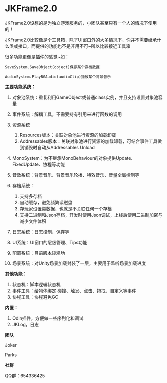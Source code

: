 # JKFrame2.0

JKFrame2.0设想的是为独立游戏服务的，小团队甚至只有一个人的情况下使用的！

JKFrame2.0比较像是个工具箱，除了UI窗口外的大多情况下，你并不需要继承什么类或接口，而提供的功能也不是非用不可~所以比较接近工具箱

很多功能更像是插件的感觉~如：

	SaveSystem.SaveObject(object)保存某个存档数据

	AudioSystem.PlayBGAudio(audioClip)播放某个背景音乐

**主要功能系统：**

1. 对象池系统：重复利用GameObject或普通class实例，并且支持设置对象池容量
2. 事件系统：解耦工具，不需要持有引用来进行函数的调用
3. 资源系统

    1. Resources版本：关联对象池进行资源的加载卸载
    2. Addressables版本：关联对象池进行资源的加载卸载，可结合事件工具做到销毁时自动从Addressables Unload

4. MonoSystem：为不继承MonoBehaviour的对象提供Update、FixedUpdate、协程等功能
5. 音效系统：背景音乐、背景音乐轮播、特效音乐、音量全局控制等
6. 存档系统：

    1. 支持多存档
    2. 自动缓存，避免频繁读磁盘
    3. 存玩家设置类数据，也就是不关联任何一个存档
    4. 支持二进制和Json存档，开发时使用Json调试，上线后使用二进制加密与减少文件体积
7. 日志系统：日志控制、保存等
8. UI系统：UI窗口的层级管理、Tips功能
9. 配置系统：目前版本较鸡肋
10. 场景系统：对Unity场景加载封装了一层，主要用于监听场景加载进度

**其他功能：**

1. 状态机：脚本逻辑状态机
2. 事件工具：给物体绑定 碰撞、触发、点击、拖拽、自定义等事件
3. 协程工具：协程避免GC

**内置：**

1. Odin插件，方便做一些序列化和调试
2. JKLog，日志

**团队**

Joker

Parks

**社群**

QQ群：654336425
